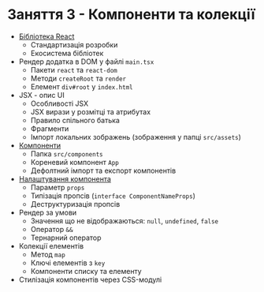 # Заняття 3 - Компоненти та колекції

- [Бібліотека React](https://github.com/goitacademy/react-v3-course-track/blob/03-components/src/assets/component-tree.png)
  - Стандартизація розробки
  - Екосистема бібліотек
- Рендер додатка в DOM у файлі `main.tsx`
  - Пакети `react` та `react-dom`
  - Методи `createRoot` та `render`
  - Елемент `div#root` у `index.html`
- JSX - опис UI
  - Особливості JSX
  - JSX вирази у розмітці та атрибутах
  - Правило спільного батька
  - Фрагменти
  - Імпорт локальних зображень (зображення у папці `src/assets`)
- [Компоненти](https://github.com/goitacademy/react-v3-course-track/blob/03-components/src/assets/component.png)
  - Папка `src/components`
  - Кореневий компонент `App`
  - Дефолтний імпорт та експорт компонентів
- [Налаштування компонента](https://raw.githubusercontent.com/goitacademy/react-v3-course-track/refs/heads/03-components/src/assets/props.png)
  - Параметр `props`
  - Типізація пропсів (`interface ComponentNameProps`)
  - Деструктуризація пропсів
- Рендер за умови
  - Значення що не відображаються: `null`, `undefined`, `false`
  - Оператор `&&`
  - Тернарний оператор
- Колекції елементів
  - Метод `map`
  - Ключі елементів з `key`
  - Компоненти списку та елементу
- Стилізація компонентів через CSS-модулі

